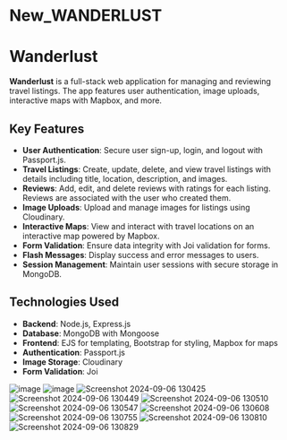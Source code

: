 # New_WANDERLUST
# Wanderlust

**Wanderlust** is a full-stack web application for managing and reviewing travel listings. The app features user authentication, image uploads, interactive maps with Mapbox, and more.

## Key Features

- **User Authentication**: Secure user sign-up, login, and logout with Passport.js.
- **Travel Listings**: Create, update, delete, and view travel listings with details including title, location, description, and images.
- **Reviews**: Add, edit, and delete reviews with ratings for each listing. Reviews are associated with the user who created them.
- **Image Uploads**: Upload and manage images for listings using Cloudinary.
- **Interactive Maps**: View and interact with travel locations on an interactive map powered by Mapbox.
- **Form Validation**: Ensure data integrity with Joi validation for forms.
- **Flash Messages**: Display success and error messages to users.
- **Session Management**: Maintain user sessions with secure storage in MongoDB.

## Technologies Used

- **Backend**: Node.js, Express.js
- **Database**: MongoDB with Mongoose
- **Frontend**: EJS for templating, Bootstrap for styling, Mapbox for maps
- **Authentication**: Passport.js
- **Image Storage**: Cloudinary
- **Form Validation**: Joi

![image](https://github.com/user-attachments/assets/cf3ec8da-869d-448a-bf32-b9507f793baa)
![image](https://github.com/user-attachments/assets/e3c44110-9bea-43a9-ac84-b52658ac51aa)
![Screenshot 2024-09-06 130425](https://github.com/user-attachments/assets/1b497786-8621-4911-aef4-12e90eedd398)
![Screenshot 2024-09-06 130449](https://github.com/user-attachments/assets/2fef0aeb-29c9-4e98-872a-8d650c63f891)
![Screenshot 2024-09-06 130510](https://github.com/user-attachments/assets/4741c198-866f-449f-b7ba-9a6d11a1e7e0)
![Screenshot 2024-09-06 130547](https://github.com/user-attachments/assets/d23c3735-ac1a-4dfd-acf2-04dfcede486a)
![Screenshot 2024-09-06 130608](https://github.com/user-attachments/assets/0888ed9e-66ad-4998-a19e-c55d5f48672d)
![Screenshot 2024-09-06 130755](https://github.com/user-attachments/assets/94e5adeb-5941-4280-ad42-d8cbf02e4cbc)
![Screenshot 2024-09-06 130810](https://github.com/user-attachments/assets/bf2622c6-b108-43aa-a9f9-b1d0adb4eeed)
![Screenshot 2024-09-06 130829](https://github.com/user-attachments/assets/f03afa03-8746-409f-995d-37e458f37eb7)








     


